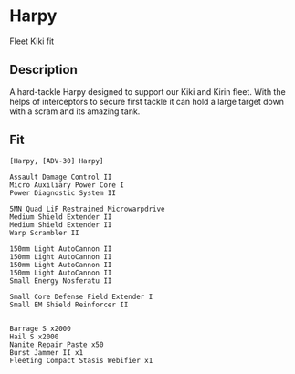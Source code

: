# Harpy

Fleet Kiki fit

## Description

A hard-tackle Harpy designed to support our Kiki and Kirin fleet. With the helps of interceptors
to secure first tackle it can hold a large target down with a scram and its amazing tank.

## Fit
```
[Harpy, [ADV-30] Harpy]

Assault Damage Control II
Micro Auxiliary Power Core I
Power Diagnostic System II

5MN Quad LiF Restrained Microwarpdrive
Medium Shield Extender II
Medium Shield Extender II
Warp Scrambler II

150mm Light AutoCannon II
150mm Light AutoCannon II
150mm Light AutoCannon II
150mm Light AutoCannon II
Small Energy Nosferatu II

Small Core Defense Field Extender I
Small EM Shield Reinforcer II


Barrage S x2000
Hail S x2000
Nanite Repair Paste x50
Burst Jammer II x1
Fleeting Compact Stasis Webifier x1
```

